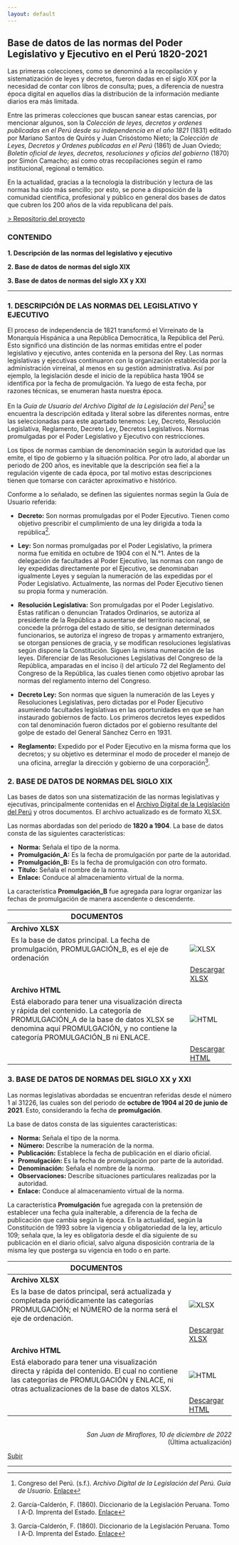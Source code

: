 ```yaml
---
layout: default
---
```


## Base de datos de las normas del Poder Legislativo y Ejecutivo en el Perú 1820-2021

Las primeras colecciones, como se denominó a la recopilación y sistematización de leyes y decretos, fueron dadas en el siglo XIX por la necesidad de contar con libros de consulta; pues, a diferencia de nuestra época digital en aquellos días la distribución de la información mediante diarios era más limitada.
    
Entre las primeras colecciones que buscan sanear estas carencias, por mencionar algunos, son la *Colección de leyes, decretos y ordenes publicadas en el Perú desde su independencia en el año 1821* (1831) editado por Mariano Santos de Quirós y Juan Crisóstomo Nieto; la *Colección de Leyes, Decretos y Ordenes publicadas en el Perú* (1861) de Juan Oviedo; *Boletín oficial de leyes, decretos, resoluciones y oficios del gobierno* (1870) por Simón Camacho; así como otras recopilaciones según el ramo institucional, regional o temático.

En la actualidad, gracias a la tecnología la distribución y lectura de las normas ha sido más sencillo; por esto, se pone a disposición de la comunidad científica, profesional y público en general dos bases de datos que cubren los 200 años de la vida republicana del país. 

[> Repositorio del proyecto](https://github.com/actio1680/Cuerpos-legales-Peru/tree/main/Normas-Legislativo-Ejecutivo)

### CONTENIDO
**1. Descripción de las normas del legislativo y ejecutivo**

**2. Base de datos de normas del siglo XIX**

**3. Base de datos de normas del siglo XX y XXI**

---

### 1. DESCRIPCIÓN DE LAS NORMAS DEL LEGISLATIVO Y EJECUTIVO

El proceso de independencia de 1821 transformó el Virreinato de la Monarquía Hispánica a una República Democrática, la República del Perú. Esto significó una distinción de las normas emitidas entre el poder legislativo y ejecutivo, antes contenida en la persona del Rey. Las normas legislativas y ejecutivas continuaron con la organización establecida por la administración virreinal, al menos en su gestión administrativa. Así por ejemplo, la legislación desde el inicio de la república hasta 1904 se identifica por la fecha de promulgación. Ya luego de esta fecha, por razones técnicas, se enumeran hasta nuestra época.

En la *Guía de Usuario del Archivo Digital de la Legislación del Perú*[^1] se encuentra la descripción editada y literal sobre las diferentes normas, entre las seleccionadas para este apartado tenemos: Ley, Decreto, Resolución Legislativa, Reglamento, Decreto Ley, Decretos Legislativos. Normas promulgadas por el Poder Legislativo y Ejecutivo con restricciones. 

Los tipos de normas cambian de denominación según la autoridad que las emite, el tipo de gobierno y la situación política. Por otro lado, al abordar un periodo de 200 años, es inevitable que la descripción sea fiel a la regulación vigente de cada época, por tal motivo estas descripciones tienen que tomarse con carácter aproximativo e histórico.

Conforme a lo señalado, se definen las siguientes normas según la Guía de Usuario referida:

 - **Decreto:** Son normas promulgadas por el Poder Ejecutivo. Tienen como objetivo prescribir el cumplimiento de una ley dirigida a toda la república[^2]. 

 - **Ley:** Son normas promulgadas por el Poder Legislativo, la primera norma fue emitida en octubre de 1904 con el N.°1. Antes de la delegación de facultades al Poder Ejecutivo, las normas con rango de ley expedidas directamente por el Ejecutivo, se denominaban igualmente Leyes y seguían la numeración de las expedidas por el Poder Legislativo. Actualmente, las normas del Poder Ejecutivo tienen su propia forma y numeración.

 - **Resolución Legislativa:**  Son promulgadas por el Poder Legislativo. Estas ratifican o denuncian Tratados Ordinarios, se autoriza al presidente de la República a ausentarse del territorio nacional, se concede la prórroga del estado de sitio, se designan determinados funcionarios, se autoriza el ingreso de tropas y armamento extranjero, se otorgan pensiones de gracia, y se modifican resoluciones legislativas según dispone la Constitución. Siguen la misma numeración de las leyes.
Diferenciar de las Resoluciones Legislativas del Congreso de la República, amparadas en el inciso i) del artículo 72 del Reglamento del Congreso de la República, las cuales tienen como objetivo aprobar las normas del reglamento interno del Congreso.

 - **Decreto Ley:** Son  normas que siguen la numeración de las Leyes y Resoluciones Legislativas, pero dictadas por el Poder Ejecutivo asumiendo facultades legislativas en las oportunidades en que se han instaurado gobiernos de facto. Los primeros decretos leyes expedidos con tal denominación fueron dictados por el gobierno resultante del golpe de estado del General Sánchez Cerro en 1931.

 - **Reglamento:** Expedido por el Poder Ejecutivo en la misma forma que los decretos; y su objetivo es determinar el modo de proceder el manejo de una oficina, arreglar la dirección y gobierno de una corporación[^2]. 


### 2. BASE DE DATOS DE NORMAS DEL SIGLO XIX
Las bases de datos son una sistematización de las normas legislativas y ejecutivas, principalmente contenidas en el [Archivo Digital de la Legislación del Perú](https://www.leyes.congreso.gob.pe/) y otros documentos. El archivo actualizado es de formato XLSX.

Las normas abordadas son del periodo de **1820 a 1904**. La base de datos consta de las siguientes características:

 - **Norma:** Señala el tipo de la norma.
 - **Promulgación_A:** Es la fecha de promulgación por parte de la autoridad.
 - **Promulgación_B:** Es la fecha de promulgación con otro formato.
 - **Título:** Señala el nombre de la norma.
 - **Enlace:** Conduce al almacenamiento virtual de la norma.

La característica **Promulgación_B** fue agregada para lograr organizar las fechas de promulgación de manera ascendente o descendente. 


|DOCUMENTOS||
| --- | --- |
| **Archivo XLSX** ||
|Es la base de datos principal. La fecha de promulgación, PROMULGACIÓN_B,  es el eje de ordenación |![XLSX](https://user-images.githubusercontent.com/54146735/206073555-56ca38e9-4261-49ca-867b-b13bd8ad9fc2.png)|
||[Descargar XLSX](https://github.com/actio1680/Cuerpos-legales-Peru/blob/main/Normas-Legislativo-Ejecutivo/BD-Normas-XIX/Normas-LE-XIX.xlsx)|
| **Archivo HTML**||
|Está elaborado para tener una visualización directa y rápida del contenido. La categoría de PROMULGACIÓN_A de la base de datos XLSX se denomina aquí PROMULGACIÓN, y no contiene la categoría PROMULGACIÓN_B ni ENLACE.|![HTML](https://user-images.githubusercontent.com/54146735/206073437-8af3a156-977b-4f75-a25d-53edff7ce559.png)|
||[Descargar HTML](https://github.com/actio1680/Cuerpos-legales-Peru/blob/main/Normas-Legislativo-Ejecutivo/BD-Normas-XIX/Normas-LE-XIX.html)|


### 3. BASE DE DATOS DE NORMAS DEL SIGLO XX y XXI
Las normas legislativas abordadas se encuentran referidas desde el número 1 al 31226, las cuales son del periodo de **octubre de 1904 al 20 de junio de 2021**. Esto, considerando la fecha de **promulgación**.

La base de datos consta de las siguientes características:

 - **Norma:** Señala el tipo de la norma.
 - **Número:** Describe la numeración de la norma.
 - **Publicación:** Establece la fecha de publicación en el diario oficial.
 - **Promulgación:** Es la fecha de promulgación por parte de la autoridad.
 - **Denominación:** Señala el nombre de la norma.
 - **Observaciones:** Describe situaciones particulares realizadas por la autoridad.
 - **Enlace:** Conduce al almacenamiento virtual de la norma.

La característica **Promulgación** fue agregada con la pretensión de establecer una fecha guía inalterable, a diferencia de la fecha de publicación que cambia según la época. En la actualidad, según la Constitución de 1993 sobre la vigencia y obligatoriedad de la ley, articulo 109; señala que, la ley es obligatoria desde el día siguiente de su publicación en el diario oficial, salvo alguna disposición contraria de la misma ley que posterga su vigencia en todo o en parte.


|DOCUMENTOS||
| --- | --- |
| **Archivo XLSX** ||
|Es la base de datos principal, será actualizada y completada periódicamente las categorías PROMULGACIÓN; el NÚMERO de la norma será el eje de ordenación.|![XLSX](https://user-images.githubusercontent.com/54146735/206044645-ddfe34d7-fb37-4cb3-9126-b0be5366baeb.png)|
||[Descargar XLSX](https://github.com/actio1680/Cuerpos-legales-Peru/blob/main/Normas-Legislativo-Ejecutivo/BD-Normas-XX-XXI/Normas-LE-XX-XXI.xlsx)|
| **Archivo HTML**||
|Está elaborado para tener una visualización directa y rápida del contenido. El cual no contiene las categorías de PROMULGACIÓN y ENLACE, ni otras actualizaciones de la base de datos XLSX. |![HTML](https://user-images.githubusercontent.com/54146735/206043803-e1a9c51c-cf7c-43bc-b190-9d8561692bf8.png)|
||[Descargar HTML](https://github.com/actio1680/Cuerpos-legales-Peru/blob/main/Normas-Legislativo-Ejecutivo/BD-Normas-XX-XXI/Normas-LE-XX-XXI.html)|


<br>
<div align="right">
<i>San Juan de Miraflores, 10 de diciembre de 2022</i><br>
(Última actualización)
</div>

[Subir](#top)

---

[^1]: Congreso del Perú. (s.f.). *Archivo Digital de la Legislación del Perú. Guía de Usuario*. [Enlace](https://www.leyes.congreso.gob.pe/documentos/Guia-Usuario.pdf)
[^2]: García-Calderón, F. (1860). Diccionario de la Legislación Peruana. Tomo I A-D. Imprenta del Estado. [Enlace](http://bdh-rd.bne.es/viewer.vm?id=0000134395&page=1)

